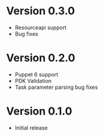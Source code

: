 # Version 0.3.0

 - Resourceapi support
 - Bug fixes

# Version 0.2.0

 - Puppet 6 support
 - PDK Validation
 - Task parameter parsing bug fixes

# Version 0.1.0
 - Initial release
